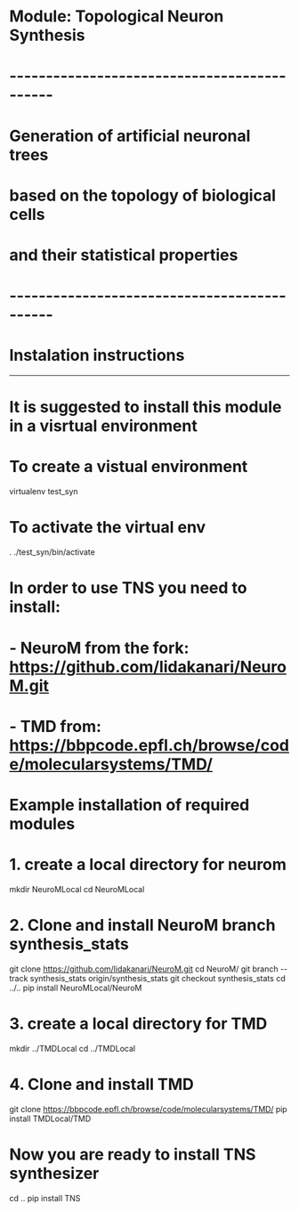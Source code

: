 # Module: Topological Neuron Synthesis

# --------------------------------------------
# Generation of artificial neuronal trees
# based on the topology of biological cells
# and their statistical properties
# --------------------------------------------


# Instalation instructions
--------------------------------
# It is suggested to install this module in a visrtual environment
# To create a vistual environment
virtualenv test_syn

# To activate the virtual env
. ./test_syn/bin/activate

# In order to use TNS you need to install:
# - NeuroM from the fork: https://github.com/lidakanari/NeuroM.git
# - TMD from: https://bbpcode.epfl.ch/browse/code/molecularsystems/TMD/

# Example installation of required modules
# 1. create a local directory for neurom
mkdir NeuroMLocal
cd NeuroMLocal

# 2. Clone and install NeuroM branch synthesis_stats
git clone https://github.com/lidakanari/NeuroM.git
cd NeuroM/
git branch --track synthesis_stats origin/synthesis_stats
git checkout synthesis_stats
cd ../..
pip install NeuroMLocal/NeuroM

# 3. create a local directory for TMD
mkdir ../TMDLocal
cd ../TMDLocal

# 4. Clone and install TMD
git clone https://bbpcode.epfl.ch/browse/code/molecularsystems/TMD/
pip install TMDLocal/TMD

# Now you are ready to install TNS synthesizer
cd ..
pip install TNS
